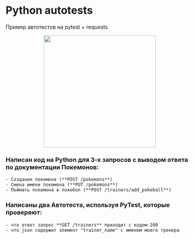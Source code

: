 # Python autotests
Пример автотестов на pytest + requests
<div id="header" align="center">
  <img src="https://media.giphy.com/media/8UGGp7rQvfhe63HrFq/giphy.gif" width="300"/>
</div>

<h3> Написан код на Python для 3-х запросов с выводом ответа по документации Покемонов:</h3>
    
    - Создание покемона (**POST /pokemons**)
    - Смена имени покемона (**PUT /pokemons**)
    - Поймать покемона в покебол (**POST /trainers/add_pokeball**)

<h3> Написаны два Автотеста, используя PyTest, которые проверяют: </h3> 

    - что ответ запрос **GET /trainers** приходит с кодом 200
    - что json содержит элемент "trainer_name" с именем моего тренера
